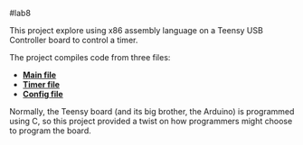 #lab8

This project explore using x86 assembly language on a Teensy USB Controller board to control a timer. 

The project compiles code from three files:
- **[Main file](src/main.s)**
- **[Timer file](src/timer.s)**
- **[Config file](src/config.inc)**

Normally, the Teensy board (and its big brother, the Arduino) is programmed using C, so this project provided a twist on how programmers might choose to program the board. 
